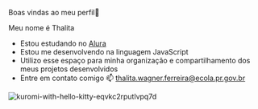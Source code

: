 Boas vindas ao meu perfil👾

Meu nome é Thalita

- Estou estudando no [Alura](https://www.alura.com.br)
- Estou me desenvolvendo na linguagem JavaScript
- Utilizo esse espaço para minha organização e compartilhamento dos meus projetos desenvolvidos
- Entre em contato comigo 📫 thalita.wagner.ferreira@ecola.pr.gov.br



![kuromi-with-hello-kitty-eqvkc2rputlvpq7d](https://github.com/thalitaowfz/thalitaowfz/assets/145689344/67f3065e-a714-4ad5-82e0-516ed36fd675)




